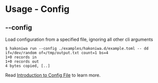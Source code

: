 # Usage - Config

## --config

Load configuration from a specified file, ignoring all other cli arguments

```console
$ hakoniwa run --config ./examples/hakoniwa.d/example.toml -- dd if=/dev/random of=/tmp/output.txt count=1 bs=4
1+0 records in
1+0 records out
4 bytes copied, [..]

```

Read [Introduction to Config File](./howto-introduction-to-config-file.md) to learn more.
